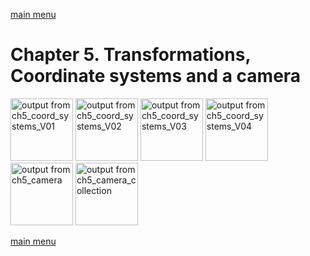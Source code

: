[main menu](../README.md)

# Chapter 5. Transformations, Coordinate systems and a camera


<img src="/ch5_img/V01.png" alt="output from ch5_coord_systems_V01" width="100">
<img src="/ch5_img/V02.png" alt="output from ch5_coord_systems_V02" width="100">
<img src="/ch5_img/V03.png" alt="output from ch5_coord_systems_V03" width="100">
<img src="/ch5_img/V04.png" alt="output from ch5_coord_systems_V04" width="100">
<img src="/ch5_img/ch5_camera.png" alt="output from ch5_camera" width="100">
<img src="/ch5_img/ch5_camera_collection.png" alt="output from ch5_camera_collection" width="100">


[main menu](../README.md)